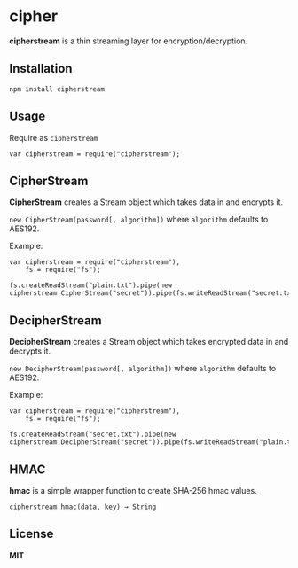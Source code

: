 # cipher

**cipherstream** is a thin streaming layer for encryption/decryption.

## Installation

    npm install cipherstream

## Usage

Require as `cipherstream`

    var cipherstream = require("cipherstream");

## CipherStream

**CipherStream** creates a Stream object which takes data in and encrypts it.

`new CipherStream(password[, algorithm])` where `algorithm` defaults to AES192.

Example:

    var cipherstream = require("cipherstream"),
        fs = require("fs");
    
    fs.createReadStream("plain.txt").pipe(new cipherstream.CipherStream("secret")).pipe(fs.writeReadStream("secret.txt"));


## DecipherStream

**DecipherStream** creates a Stream object which takes encrypted data in and decrypts it.

`new DecipherStream(password[, algorithm])` where `algorithm` defaults to AES192.

Example:

    var cipherstream = require("cipherstream"),
        fs = require("fs");
    
    fs.createReadStream("secret.txt").pipe(new cipherstream.DecipherStream("secret")).pipe(fs.writeReadStream("plain.txt"));

## HMAC

**hmac** is a simple wrapper function to create SHA-256 hmac values.

`cipherstream.hmac(data, key) → String`

## License

**MIT**